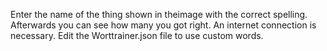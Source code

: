 Enter the name of the thing shown in theimage with the correct spelling. Afterwards you can see how many you got right. 
An internet connection is necessary. Edit the Worttrainer.json file to use custom words.
